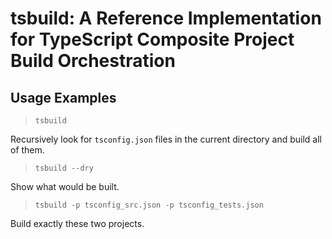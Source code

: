 # tsbuild: A Reference Implementation for TypeScript Composite Project Build Orchestration


## Usage Examples

> `tsbuild`

Recursively look for `tsconfig.json` files in the current directory and build all of them.

> `tsbuild --dry`

Show what would be built.

> `tsbuild -p tsconfig_src.json -p tsconfig_tests.json` 

Build exactly these two projects.


